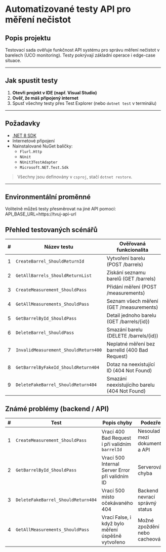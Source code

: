 ﻿# Automatizované testy API pro měření nečistot

## Popis projektu

Testovací sada ověřuje funkčnost API systému pro správu měření nečistot v barelech (UCO monitoring). Testy pokrývají základní operace i edge-case situace.

---

## Jak spustit testy

1. **Otevři projekt v IDE (např. Visual Studio)**
2. **Ověř, že máš připojený internet**
3. Spusť všechny testy přes Test Explorer (nebo `dotnet test` v terminálu)

---

## Požadavky

- [.NET 8 SDK](https://dotnet.microsoft.com/en-us/download/dotnet/8.0)
- Internetové připojení
- Nainstalované NuGet balíčky:
  - `Flurl.Http`
  - `NUnit`
  - `NUnit3TestAdapter`
  - `Microsoft.NET.Test.Sdk`

>  Všechny jsou definovány v `csproj`, stačí `dotnet restore`.

---

## Environmentální proměnné

Volitelně můžeš testy přesměrovat na jiné API pomocí: API_BASE_URL=https://tvuj-api-url

## Přehled testovaných scénářů

| #   | Název testu                        | Ověřovaná funkcionalita                         
|-----|------------------------------------|--------------------------------------------------
| 1   | `CreateBarrel_ShouldReturnId`      | Vytvoření barelu (POST /barrels)                
| 2   | `GetAllBarrels_ShouldReturnList`   | Získání seznamu barelů (GET /barrels)           
| 3   | `CreateMeasurement_ShouldPass`     | Přidání měření (POST /measurements)             
| 4   | `GetAllMeasurements_ShouldPass`    | Seznam všech měření (GET /measurements)         
| 5   | `GetBarrelById_ShouldPass`         | Detail jednoho barelu (GET /barrels/{id})       
| 6   | `DeleteBarrel_ShouldPass`          | Smazání barelu (DELETE /barrels/{id})           
| 7   | `InvalidMeasurement_ShouldReturn400`| Neplatné měření bez barrelId (400 Bad Request) 
| 8   | `GetBarrelByFakeId_ShouldReturn404`| Dotaz na neexistující ID (404 Not Found)         
| 9   | `DeleteFakeBarrel_ShouldReturn404` | Smazání neexistujícího barelu (404 Not Found)   

## Známé problémy (backend / API)

| #  | Test                                  | Popis chyby                                                    | Podezření                         
|----|---------------------------------------|----------------------------------------------------------------|-----------------------------------
| 1  | `CreateMeasurement_ShouldPass`        | Vrací 400 Bad Request i při validním `barrelId`                | Nesoulad mezi dokumentací a API  
| 2  | `GetBarrelById_ShouldPass`            | Vrací 500 Internal Server Error při validním ID                | Serverová chyba                  
| 3  | `DeleteFakeBarrel_ShouldReturn404`    | Vrací 500 místo očekávaného 404                                | Backend nevrací správný status  
| 4  | `GetAllMeasurements_ShouldPass`       | Vrací False, i když bylo měření úspěšně vytvořeno              | Možné zpoždění nebo cacheování   
